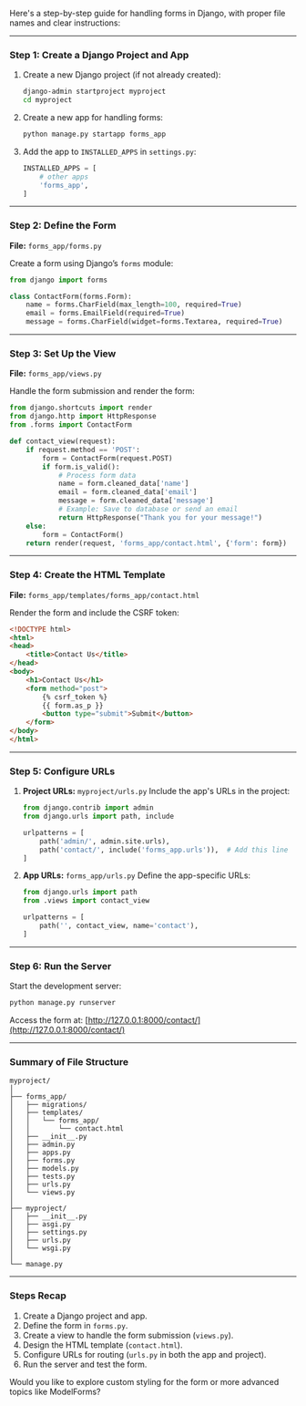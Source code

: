 Here's a step-by-step guide for handling forms in Django, with proper file names and clear instructions:

---

### **Step 1: Create a Django Project and App**
1. Create a new Django project (if not already created):
   ```bash
   django-admin startproject myproject
   cd myproject
   ```
2. Create a new app for handling forms:
   ```bash
   python manage.py startapp forms_app
   ```
3. Add the app to `INSTALLED_APPS` in `settings.py`:
   ```python
   INSTALLED_APPS = [
       # other apps
       'forms_app',
   ]
   ```

---

### **Step 2: Define the Form**
**File:** `forms_app/forms.py`

Create a form using Django’s `forms` module:
```python
from django import forms

class ContactForm(forms.Form):
    name = forms.CharField(max_length=100, required=True)
    email = forms.EmailField(required=True)
    message = forms.CharField(widget=forms.Textarea, required=True)
```

---

### **Step 3: Set Up the View**
**File:** `forms_app/views.py`

Handle the form submission and render the form:
```python
from django.shortcuts import render
from django.http import HttpResponse
from .forms import ContactForm

def contact_view(request):
    if request.method == 'POST':
        form = ContactForm(request.POST)
        if form.is_valid():
            # Process form data
            name = form.cleaned_data['name']
            email = form.cleaned_data['email']
            message = form.cleaned_data['message']
            # Example: Save to database or send an email
            return HttpResponse("Thank you for your message!")
    else:
        form = ContactForm()
    return render(request, 'forms_app/contact.html', {'form': form})
```

---

### **Step 4: Create the HTML Template**
**File:** `forms_app/templates/forms_app/contact.html`

Render the form and include the CSRF token:
```html
<!DOCTYPE html>
<html>
<head>
    <title>Contact Us</title>
</head>
<body>
    <h1>Contact Us</h1>
    <form method="post">
        {% csrf_token %}
        {{ form.as_p }}
        <button type="submit">Submit</button>
    </form>
</body>
</html>
```

---

### **Step 5: Configure URLs**
1. **Project URLs:** `myproject/urls.py`
   Include the app's URLs in the project:
   ```python
   from django.contrib import admin
   from django.urls import path, include

   urlpatterns = [
       path('admin/', admin.site.urls),
       path('contact/', include('forms_app.urls')),  # Add this line
   ]
   ```

2. **App URLs:** `forms_app/urls.py`
   Define the app-specific URLs:
   ```python
   from django.urls import path
   from .views import contact_view

   urlpatterns = [
       path('', contact_view, name='contact'),
   ]
   ```

---

### **Step 6: Run the Server**
Start the development server:
```bash
python manage.py runserver
```

Access the form at: [http://127.0.0.1:8000/contact/](http://127.0.0.1:8000/contact/)

---

### **Summary of File Structure**
```plaintext
myproject/
│
├── forms_app/
│   ├── migrations/
│   ├── templates/
│   │   └── forms_app/
│   │       └── contact.html
│   ├── __init__.py
│   ├── admin.py
│   ├── apps.py
│   ├── forms.py
│   ├── models.py
│   ├── tests.py
│   ├── urls.py
│   └── views.py
│
├── myproject/
│   ├── __init__.py
│   ├── asgi.py
│   ├── settings.py
│   ├── urls.py
│   └── wsgi.py
│
└── manage.py
```

---

### **Steps Recap**
1. Create a Django project and app.
2. Define the form in `forms.py`.
3. Create a view to handle the form submission (`views.py`).
4. Design the HTML template (`contact.html`).
5. Configure URLs for routing (`urls.py` in both the app and project).
6. Run the server and test the form.

Would you like to explore custom styling for the form or more advanced topics like ModelForms?